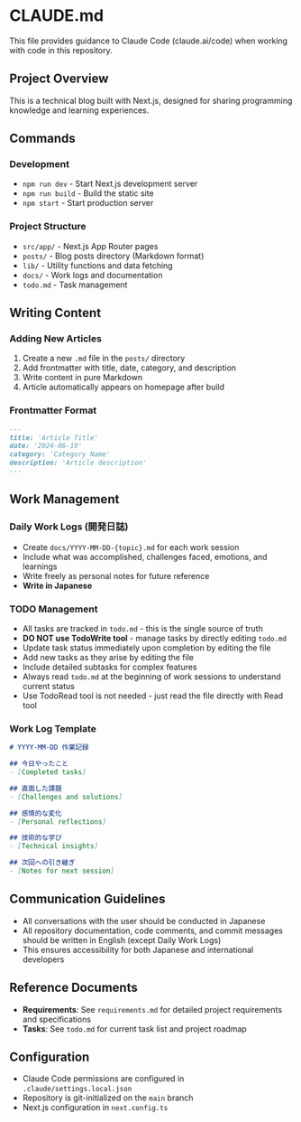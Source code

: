 # CLAUDE.md

This file provides guidance to Claude Code (claude.ai/code) when working with code in this repository.

## Project Overview

This is a technical blog built with Next.js, designed for sharing programming knowledge and learning experiences.

## Commands

### Development
- `npm run dev` - Start Next.js development server
- `npm run build` - Build the static site
- `npm start` - Start production server

### Project Structure
- `src/app/` - Next.js App Router pages
- `posts/` - Blog posts directory (Markdown format)
- `lib/` - Utility functions and data fetching
- `docs/` - Work logs and documentation
- `todo.md` - Task management

## Writing Content

### Adding New Articles
1. Create a new `.md` file in the `posts/` directory
2. Add frontmatter with title, date, category, and description
3. Write content in pure Markdown
4. Article automatically appears on homepage after build

### Frontmatter Format
```markdown
---
title: 'Article Title'
date: '2024-06-19'
category: 'Category Name'
description: 'Article description'
---
```

## Work Management

### Daily Work Logs (開発日誌)
- Create `docs/YYYY-MM-DD-{topic}.md` for each work session
- Include what was accomplished, challenges faced, emotions, and learnings
- Write freely as personal notes for future reference
- **Write in Japanese**

### TODO Management
- All tasks are tracked in `todo.md` - this is the single source of truth
- **DO NOT use TodoWrite tool** - manage tasks by directly editing `todo.md`
- Update task status immediately upon completion by editing the file
- Add new tasks as they arise by editing the file
- Include detailed subtasks for complex features
- Always read `todo.md` at the beginning of work sessions to understand current status
- Use TodoRead tool is not needed - just read the file directly with Read tool

### Work Log Template
```markdown
# YYYY-MM-DD 作業記録

## 今日やったこと
- [Completed tasks]

## 直面した課題
- [Challenges and solutions]

## 感情的な変化
- [Personal reflections]

## 技術的な学び
- [Technical insights]

## 次回への引き継ぎ
- [Notes for next session]
```

## Communication Guidelines

- All conversations with the user should be conducted in Japanese
- All repository documentation, code comments, and commit messages should be written in English (except Daily Work Logs)
- This ensures accessibility for both Japanese and international developers

## Reference Documents

- **Requirements**: See `requirements.md` for detailed project requirements and specifications
- **Tasks**: See `todo.md` for current task list and project roadmap

## Configuration

- Claude Code permissions are configured in `.claude/settings.local.json`
- Repository is git-initialized on the `main` branch
- Next.js configuration in `next.config.ts`
